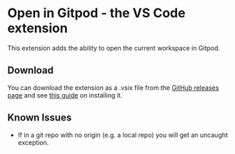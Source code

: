 # Open in Gitpod - the VS Code extension

This extension adds the ability to open the current workspace in Gitpod.

## Download
You can download the extension as a .vsix file from the [GitHub releases page](https://github.com/filiptronicek/open-in-gitpod/releases) and see [this guide](https://code.visualstudio.com/docs/editor/extension-marketplace#_install-from-a-vsix) on installing it.

## Known Issues

- If in a git repo with no origin (e.g. a local repo) you will get an uncaught exception.
